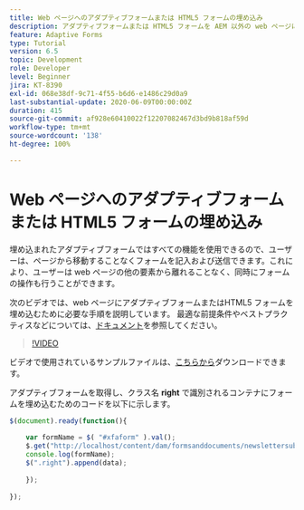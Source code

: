```yaml
---
title: Web ページへのアダプティブフォームまたは HTML5 フォームの埋め込み
description: アダプティブフォームまたは HTML5 フォームを AEM 以外の web ページに埋め込むために必要な設定手順です。
feature: Adaptive Forms
type: Tutorial
version: 6.5
topic: Development
role: Developer
level: Beginner
jira: KT-8390
exl-id: 068e38df-9c71-4f55-b6d6-e1486c29d0a9
last-substantial-update: 2020-06-09T00:00:00Z
duration: 415
source-git-commit: af928e60410022f12207082467d3bd9b818af59d
workflow-type: tm+mt
source-wordcount: '138'
ht-degree: 100%

---
```


# Web ページへのアダプティブフォームまたは HTML5 フォームの埋め込み

埋め込まれたアダプティブフォームではすべての機能を使用できるので、ユーザーは、ページから移動することなくフォームを記入および送信できます。これにより、ユーザーは web ページの他の要素から離れることなく、同時にフォームの操作も行うことができます。

次のビデオでは、web ページにアダプティブフォームまたはHTML5 フォームを埋め込むために必要な手順を説明しています。
最適な前提条件やベストプラクティスなどについては、[ドキュメント](https://experienceleague.adobe.com/docs/experience-manager-65/forms/adaptive-forms-basic-authoring/embed-adaptive-form-external-web-page.html?lang=ja)を参照してください。
>[!VIDEO](https://video.tv.adobe.com/v/335893?quality=12&learn=on)

ビデオで使用されているサンプルファイルは、[こちらから](assets/embedding-af-web-page.zip)ダウンロードできます。

アダプティブフォームを取得し、クラス名 **right** で識別されるコンテナにフォームを埋め込むためのコードを以下に示します。

```javascript
$(document).ready(function(){
  
    var formName = $( "#xfaform" ).val();
    $.get("http://localhost/content/dam/formsanddocuments/newslettersubscription/jcr:content?wcmmode=disabled", function(data, status){
    console.log(formName);
    $(".right").append(data);
      
    });
  
});
```
